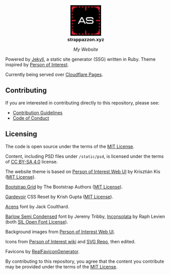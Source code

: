 <!-- markdownlint-disable MD033 MD041 -->
<div align="center">
  <a href="https://strappazzon.xyz">
    <img width="96" src="../static/img/avatar.png" alt="Logo">
  </a>
</div>

<div align="center">
  <strong>strappazzon.xyz</strong>
</div>

<p align="center">
  <em>My Website</em>
</p>
<!-- markdownlint-enable MD033 MD041 -->

Powered by [Jekyll](https://jekyllrb.com/), a static site generator (SSG) written in Ruby. Theme inspired by [Person of Interest](https://en.wikipedia.org/wiki/Person_of_Interest_(TV_series)).

Currently being served over [Cloudflare Pages](https://pages.cloudflare.com/).

## Contributing

If you are interested in contributing directly to this repository, please see:

- [Contribution Guidelines](https://github.com/Strappazzon/www/blob/-/.github/CONTRIBUTING.md)
- [Code of Conduct](https://github.com/Strappazzon/.github/blob/-/CODE_OF_CONDUCT.md)

## Licensing

The code is open source under the terms of the [MIT License](https://github.com/Strappazzon/www/blob/-/LICENSE-CODE.txt).

Content, including PSD files under `/static/psd`, is licensed under the terms of [CC BY-SA 4.0](https://github.com/Strappazzon/www/blob/-/LICENSE-CONTENT.txt) license.

The website theme is based on [Person of Interest Web UI](https://github.com/Phreshhh/poi-web-ui) by Krisztián Kis ([MIT License](https://github.com/Phreshhh/poi-web-ui/blob/master/LICENSE.md)).

[Bootstrap Grid](https://getbootstrap.com/docs/5.3/layout/grid/) by The Bootstrap Authors ([MIT License](https://github.com/twbs/bootstrap/blob/main/LICENSE)).

[Gardevoir](https://github.com/krshoss/gardevoir) CSS Reset by Krish Gupta ([MIT License](https://github.com/krshoss/gardevoir/blob/main/LICENSE)).

[Acens](https://www.dafont.com/acens.font) font by Jack Coulthard.

[Barlow Semi Condensed](https://fonts.google.com/specimen/Barlow+Semi+Condensed) font by Jeremy Tribby, [Inconsolata](https://en.wikipedia.org/wiki/Inconsolata) by Raph Levien (both [SIL Open Font License](https://github.com/Strappazzon/www/blob/-/LICENSE-FONTS.txt)).

Background images from [Person of Interest Web UI](https://github.com/Phreshhh/poi-web-ui).

Icons from [Person of Interest wiki](https://personofinterest.fandom.com/wiki/Person_of_Interest_Wiki) and [SVG Repo](https://www.svgrepo.com/), then edited.

Favicons by [RealFaviconGenerator](https://realfavicongenerator.net/).

By contributing to this repository, you agree that the content you contribute may be provided under the terms of the [MIT License](https://github.com/Strappazzon/www/blob/-/LICENSE-CODE.txt).
